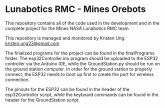 # Lunabotics RMC - Mines Orebots
This repository contains all of the code used in the development and in the 
complete project for the Mines NASA Lunabotics RMC team.

This repository is managed and monitored by Kristen Ung.
kristen.ung23@gmail.com

The finalized programs for the project can be found in the finalPrograms
folder. The esp32Controller.ino program should be uploaded to the ESP32
controller via the Arduino IDE, while the GroundStation.py should be
run on the ground station computer. In order for the ground station to 
properly connect, the ESP32 needs to boot up first to create the port
for wireless connection.

The pinouts for the ESP32 can be found in the header of the esp32Controller
script, while the keyboard commands can be found in the header for the 
GroundStation script.
